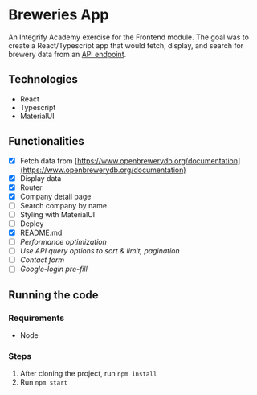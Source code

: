 # Breweries App

An Integrify Academy exercise for the Frontend module. The goal was to create a React/Typescript app that would fetch, display, and search for brewery data from an [API endpoint](https://www.openbrewerydb.org/documentation).

## Technologies
- React
- Typescript
- MaterialUI

## Functionalities
- [x] Fetch data from [https://www.openbrewerydb.org/documentation](https://www.openbrewerydb.org/documentation)
- [x] Display data
- [x] Router
- [x] Company detail page
- [ ] Search company by name
- [ ] Styling with MaterialUI
- [ ] Deploy
- [x] README.md
- [ ] _Performance optimization_
- [ ] _Use API query options to sort & limit, pagination_
- [ ] _Contact form_
- [ ] _Google-login pre-fill_

## Running the code

### Requirements
- Node

### Steps
1. After cloning the project, run ```npm install```
2. Run ```npm start```